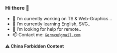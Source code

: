 ### Hi there 👋

- 🔭 I’m currently working on TS & Web-Graphics ..
- 🌱 I’m currently learning English, SVG..
- 🤔 I’m looking for help for remote..
- 📫 Contact me: <code>Germxu@gmail.com</code>

**⚠️ China Forbidden Content** 
